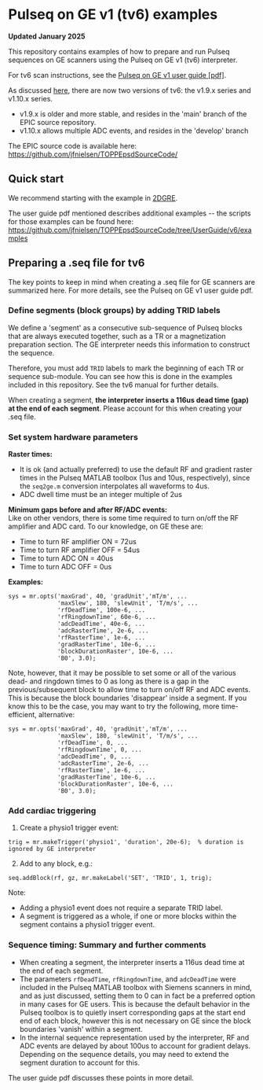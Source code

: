 # Pulseq on GE v1 (tv6) examples 

**Updated January 2025**

This repository contains examples of how to prepare and run Pulseq sequences
on GE scanners using the Pulseq on GE v1 (tv6) interpreter.

For tv6 scan instructions, see the 
[Pulseq on GE v1 user guide [pdf]](https://drive.google.com/file/d/1eToTYUtFipf6UaAohOfuroNdFi4h8cOs/view?usp=sharing).

As discussed [here](https://github.com/jfnielsen/TOPPEpsdSourceCode/discussions/37), 
there are now two versions of tv6: the v1.9.x series and v1.10.x series.  
* v1.9.x is older and more stable, and resides in the 'main' branch of the EPIC source repository.  
* v1.10.x allows multiple ADC events, and resides in the 'develop' branch

The EPIC source code is available here: https://github.com/jfnielsen/TOPPEpsdSourceCode/


## Quick start

We recommend starting with the example in [2DGRE](2DGRE).

The user guide pdf mentioned describes additional examples -- the scripts for those examples
can be found here: 
https://github.com/jfnielsen/TOPPEpsdSourceCode/tree/UserGuide/v6/examples


## Preparing a .seq file for tv6

The key points to keep in mind when creating a .seq file for GE scanners are summarized here.
For more details, see the Pulseq on GE v1 user guide pdf.


### Define segments (block groups) by adding TRID labels

We define a 'segment' as a consecutive sub-sequence of Pulseq blocks that are always executed together,
such as a TR or a magnetization preparation section.
The GE interpreter needs this information to construct the sequence.

Therefore, you must add `TRID` labels to mark the beginning of each TR or sequence sub-module. 
You can see how this is done in the examples included in this repository.
See the tv6 manual for further details.

When creating a segment, **the interpreter inserts a 116us dead time (gap) at the end of each segment**.
Please account for this when creating your .seq file.


### Set system hardware parameters

**Raster times:**  
* It is ok (and actually preferred) to use the default RF and gradient raster times 
in the Pulseq MATLAB toolbox (1us and 10us, respectively), since
the `seq2ge.m` conversion interpolates all waveforms to 4us.
* ADC dwell time must be an integer multiple of 2us

**Minimum gaps before and after RF/ADC events:**   
Like on other vendors, there is some time required to turn on/off the RF amplifier and ADC card.
To our knowledge, on GE these are:
* Time to turn RF amplifier ON = 72us
* Time to turn RF amplifier OFF = 54us
* Time to turn ADC ON = 40us
* Time to turn ADC OFF = 0us

**Examples:**
```
sys = mr.opts('maxGrad', 40, 'gradUnit','mT/m', ...
              'maxSlew', 180, 'slewUnit', 'T/m/s', ...
              'rfDeadTime', 100e-6, ...
              'rfRingdownTime', 60e-6, ...
              'adcDeadTime', 40e-6, ...
              'adcRasterTime', 2e-6, ...
              'rfRasterTime', 1e-6, ...
              'gradRasterTime', 10e-6, ...
              'blockDurationRaster', 10e-6, ...
              'B0', 3.0);
```
Note, however, that it may be possible to set some or all of the various dead- and ringdown times to 0
as long as there is a gap in the previous/subsequent block to allow time 
to turn on/off RF and ADC events.
This is because the block boundaries 'disappear' inside a segment.
If you know this to be the case, you may want to try the following, more time-efficient, alternative:

```
sys = mr.opts('maxGrad', 40, 'gradUnit','mT/m', ...
              'maxSlew', 180, 'slewUnit', 'T/m/s', ...
              'rfDeadTime', 0, ...
              'rfRingdownTime', 0, ...
              'adcDeadTime', 0, ...
              'adcRasterTime', 2e-6, ...
              'rfRasterTime', 1e-6, ...
              'gradRasterTime', 10e-6, ...
              'blockDurationRaster', 10e-6, ...
              'B0', 3.0);
```


### Add cardiac triggering

1. Create a physio1 trigger event:
```
trig = mr.makeTrigger('physio1', 'duration', 20e-6);  % duration is ignored by GE interpreter
```
2. Add to any block, e.g.:
```
seq.addBlock(rf, gz, mr.makeLabel('SET', 'TRID', 1, trig);
```

Note:
* Adding a physio1 event does not require a separate TRID label.
* A segment is triggered as a whole, if one or more blocks within the segment contains a physio1 trigger event.


### Sequence timing: Summary and further comments 

* When creating a segment, the interpreter inserts a 116us dead time at the end of each segment.
* The parameters `rfDeadTime`, `rfRingdownTime`, and `adcDeadTime` were included in the Pulseq MATLAB toolbox
with Siemens scanners in mind, and as just discussed, setting them to 0 can in fact be a preferred option in many cases for GE users.
This is because the default behavior in the Pulseq toolbox is to quietly insert corresponding gaps at the 
start end end of each block, however this is not necessary on GE since the block boundaries 'vanish' within a segment.
* In the internal sequence representation used by the interpreter, RF and ADC events are delayed by about 100us to account for gradient delays.
Depending on the sequence details, you may need to extend the segment duration to account for this.

The user guide pdf discusses these points in more detail.
